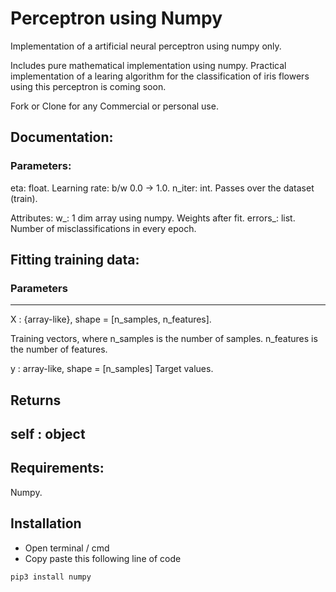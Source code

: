 # Perceptron using Numpy
Implementation of a artificial neural perceptron using numpy only.

Includes pure mathematical implementation using numpy.
Practical implementation of a learing algorithm for the classification of iris flowers using this perceptron is coming soon.

Fork or Clone for any Commercial or personal use.

## Documentation:
### Parameters:
  eta: float.
  Learning rate: b/w 0.0 -> 1.0.
    n_iter: int.
      Passes over the dataset (train).
            
  Attributes:
    w_: 1 dim array using numpy.
      Weights after fit.
    errors_: list.
      Number of misclassifications in every epoch.
                
## Fitting training data:
### Parameters
----------
X : {array-like}, shape = [n_samples, n_features].
        
  Training vectors, where n_samples is the number of samples.
  n_features is the number of features.
        
y : array-like, shape = [n_samples] Target values.
        
Returns 
-------
self : object
----------------------------------------------------------------------------------------------------------------
## Requirements: 
Numpy.
## Installation
- Open terminal / cmd
- Copy paste this following line of code

```
pip3 install numpy
```

